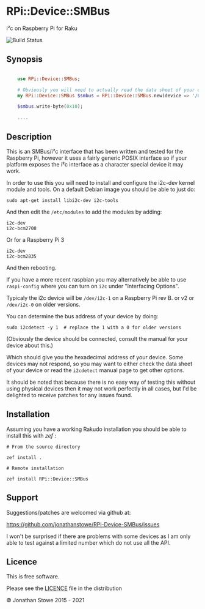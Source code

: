 # RPi::Device::SMBus

i²c on Raspberry Pi for Raku

![Build Status](https://github.com/jonathanstowe/RPi-Device-SMBus/workflows/CI/badge.svg)

## Synopsis

```raku

    use RPi::Device::SMBus;

    # Obviously you will need to actually read the data sheet of your device.
    my RPi::Device::SMBus $smbus = RPi::Device::SMBus.new(device => '/dev/i2c-1', address => 0x54);

    $smbus.write-byte(0x10);

    ....

```

## Description

This is an SMBus/i²c interface that has been written and tested for
the Raspberry Pi, however it uses a fairly generic POSIX interface so if
your platform exposes the i²c interface as a character special device
it may work.

In order to use this you will need to install and configure the i2c-dev
kernel module and tools.  On a default Debian image you should be able
to just do:

    sudo apt-get install libi2c-dev i2c-tools

And then edit the ```/etc/modules``` to add the modules by adding:

    i2c-dev 
    i2c-bcm2708

Or for a Raspberry Pi 3

    i2c-dev
    i2c-bcm2835

And then rebooting.

If you have a more recent raspbian you may alternatively be able to use
```raspi-config``` where you can turn on ```i2c``` under "Interfacing Options".

Typicaly the i2c device will be ```/dev/i2c-1``` on a Raspberry Pi rev
B. or v2 or ```/dev/i2c-0``` on older versions.

You can determine the bus address of your device by doing:

    sudo i2cdetect -y 1  # replace the 1 with a 0 for older versions

(Obviously the device should be connected, consult the manual for your
device about this.)

Which should give you the hexadecimal address of your device.  Some
devices may not respond, so you may want to either check the data sheet
of your device or read the ```i2cdetect``` manual page to get other options.

It should be noted that because there is no easy way of testing this without
using physical devices then it may not work perfectly in all cases, but I'd
be delighted to receive patches for any issues found.

## Installation

Assuming you have a working Rakudo installation you should be able to install this with *zef* :

    # From the source directory
   
    zef install .

    # Remote installation

    zef install RPi::Device::SMBus

## Support

Suggestions/patches are welcomed via github at:

https://github.com/jonathanstowe/RPi-Device-SMBus/issues

I won't be surprised if there are problems with some devices as I am
only able to test against a limited number which do not use all the
API.

## Licence

This is free software.

Please see the [LICENCE](LICENCE) file in the distribution

© Jonathan Stowe 2015 - 2021
